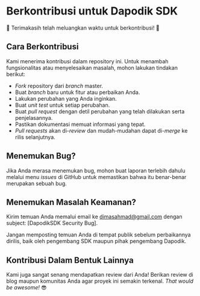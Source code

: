 # Berkontribusi untuk Dapodik SDK

🥳 Terimakasih telah meluangkan waktu untuk berkontribusi! 🎉

## Cara Berkontribusi

Kami menerima kontribusi dalam repository ini. Untuk menambah fungsionalitas atau menyelesaikan masalah, mohon lakukan tindakan berikut:

* *Fork* repository dari *branch* master.
* Buat *branch* baru untuk fitur atau perbaikan Anda.
* Lakukan perubahan yang Anda inginkan.
* Buat *unit test* untuk setiap perubahan.
* Buat *pull request* dengan detil perubahan yang telah dilakukan serta penjelasannya.
* Pastikan dokumentasi memuat informasi yang tepat.
* *Pull requests* akan di-*review* dan mudah-mudahan dapat di-*merge* ke rilis selanjutnya.

## Menemukan Bug?

Jika Anda merasa menemukan bug, mohon buat laporan terlebih dahulu melalui menu *issues* di GitHub untuk memastikan bahwa itu benar-benar merupakan sebuah bug.

## Menemukan Masalah Keamanan?

Kirim temuan Anda memalui email ke dimasahmad@gmail.com dengan subject: [DapodikSDK Security Bug].

Jangan memposting temuan Anda di tempat publik sebelum perbaikannya dirilis, baik oleh pengembang SDK maupun pihak pengembang Dapodik.

## Kontribusi Dalam Bentuk Lainnya

Kami juga sangat senang mendapatkan review dari Anda! Berikan review di blog maupun komunitas Anda agar proyek ini semakin terkenal. *That would be awesome!* 😎